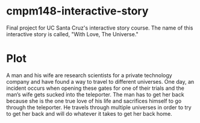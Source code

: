 # cmpm148-interactive-story
Final project for UC Santa Cruz's interactive story course. The name of this interactive story is called, "With Love, The Universe."

# Plot
A man and his wife are research scientists for a private technology company and have found a way to travel to different universes. One day, an incident occurs when opening these gates for one of their trials and the man’s wife gets sucked into the teleporter. The man has to get her back because she is the one true love of his life and sacrifices himself to go through the teleporter. He travels through multiple universes in order to try to get her back and will do whatever it takes to get her back home.